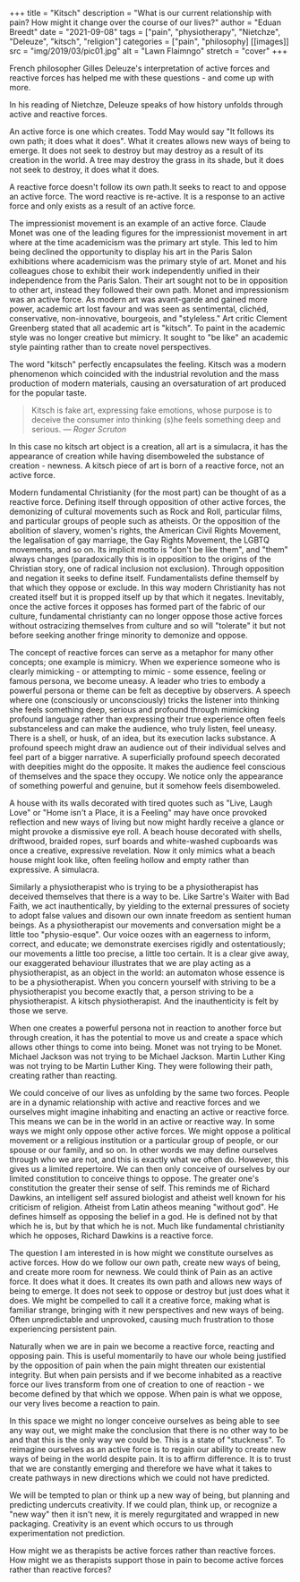 +++
title = "Kitsch"
description = "What is our current relationship with pain? How might it change over the course of our lives?"
author = "Eduan Breedt"
date = "2021-09-08"
tags = ["pain", "physiotherapy", "Nietchze", "Deleuze", "kitsch", "religion"]
categories = ["pain", "philosophy]
[[images]]
  src = "img/2019/03/pic01.jpg"
  alt = "Lawn Flaimngo"
  stretch = "cover"
+++

French philosopher Gilles Deleuze's interpretation of active forces and reactive forces has
helped me with these questions - and come up with more.

In his reading of Nietchze, Deleuze speaks of how history unfolds through active and reactive
forces.

An active force is one which creates. Todd May would say "It follows its own path; it does what
it does". What it creates allows new ways of being to emerge. It does not seek to destroy but
may destroy as a result of its creation in the world. A tree may destroy the grass in its shade, but
it does not seek to destroy, it does what it does.

A reactive force doesn't follow its own path.It seeks to react to and oppose an active force. The
word reactive is re-active. It is a response to an active force and only exists as a result of an
active force.

The impressionist movement is an example of an active force. Claude Monet was one of the
leading figures for the impressionist movement in art where at the time academicism was the
primary art style. This led to him being declined the opportunity to display his art in the Paris
Salon exhibitions where academicism was the primary style of art. Monet and his colleagues
chose to exhibit their work independently unified in their independence from the Paris Salon.
Their art sought not to be in opposition to other art, instead they followed their own path. Monet
and impressionism was an active force. As modern art was avant-garde and gained more
power, academic art lost favour and was seen as sentimental, clichéd, conservative,
non-innovative, bourgeois, and "styleless." Art critic Clement Greenberg stated that all academic
art is "kitsch". To paint in the academic style was no longer creative but mimicry. It sought to "be
like" an academic style painting rather than to create novel perspectives.

The word "kitsch" perfectly encapsulates the feeling. Kitsch was a modern phenomenon which
coincided with the industrial revolution and the mass production of modern materials, causing
an oversaturation of art produced for the popular taste.  

> Kitsch is fake art, expressing fake emotions, whose purpose is to deceive the consumer into thinking
(s)he feels something deep and serious.
> — <cite>Roger Scruton</cite>

In this case no kitsch art object is a creation, all art is
a simulacra, it has the appearance of creation while having disemboweled the substance of
creation - newness. A kitsch piece of art is born of a reactive force, not an active force.

Modern fundamental Christianity (for the most part) can be thought of as a reactive force.
Defining itself through opposition of other active forces, the demonizing of cultural movements
such as Rock and Roll, particular films, and particular groups of people such as atheists. Or the
opposition of the abolition of slavery, women's rights, the American Civil Rights Movement, the 
legalisation of gay marriage, the Gay Rights Movement, the LGBTQ movements, and so on. Its
implicit motto is "don't be like them", and "them" always changes (paradoxically this is in
opposition to the origins of the Christian story, one of radical inclusion not exclusion). Through
opposition and negation it seeks to define itself. Fundamentalists define themself by that which
they oppose or exclude. In this way modern Christianity has not created itself but it is propped
itself up by that which it negates. Inevitably, once the active forces it opposes has formed part of
the fabric of our culture, fundamental christianty can no longer oppose those active forces
without ostracizing themselves from culture and so will "tolerate" it but not before seeking
another fringe minority to demonize and oppose.

The concept of reactive forces can serve as a metaphor for many other concepts; one example
is mimicry. When we experience someone who is clearly mimicking - or attempting to mimic -
some essence, feeling or famous persona, we become uneasy. A leader who tries to embody a
powerful persona or theme can be felt as deceptive by observers. A speech where one
(consciously or unconsciously) tricks the listener into thinking she feels something deep, serious
and profound through mimicking profound language rather than expressing their true experience
often feels substanceless and can make the audience, who truly listen, feel uneasy. There is a
shell, or husk, of an idea, but its execution lacks substance. A profound speech might draw an
audience out of their individual selves and feel part of a bigger narrative. A superficially
profound speech decorated with deepities might do the opposite. It makes the audience feel
conscious of themselves and the space they occupy. We notice only the appearance of
something powerful and genuine, but it somehow feels disemboweled.

A house with its walls decorated with tired quotes such as "Live, Laugh Love" or "Home isn't a
Place, it is a Feeling" may have once provoked reflection and new ways of living but now might
hardly receive a glance or might provoke a dismissive eye roll. A beach house decorated with
shells, driftwood, braided ropes, surf boards and white-washed cupboards was once a creative,
expressive revelation. Now it only mimics what a beach house might look like, often feeling
hollow and empty rather than expressive. A simulacra.

Similarly a physiotherapist who is trying to be a physiotherapist has deceived themselves that
there is a way to be. Like Sartre's Waiter with Bad Faith, we act inauthentically, by yielding to the
external pressures of society to adopt false values and disown our own innate freedom as
sentient human beings. As a physiotherapist our movements and conversation might be a little
too "physio-esque". Our voice oozes with an eagerness to inform, correct, and educate; we
demonstrate exercises rigidly and ostentatiously; our movements a little too precise, a little too
certain. It is a clear give away, our exaggerated behaviour illustrates that we are play acting as a
physiotherapist, as an object in the world: an automaton whose essence is to be a
physiotherapist. When you concern yourself with striving to be a physiotherapist you become
exactly that, a person striving to be a physiotherapist. A kitsch physiotherapist. And the
inauthenticity is felt by those we serve.

When one creates a powerful persona not in reaction to another force but through creation, it
has the potential to move us and create a space which allows other things to come into being. 
Monet was not trying to be Monet. Michael Jackson was not trying to be Michael Jackson.
Martin Luther King was not trying to be Martin Luther King. They were following their path,
creating rather than reacting.

We could conceive of our lives as unfolding by the same two forces. People are in a dynamic
relationship with active and reactive forces and we ourselves might imagine inhabiting and
enacting an active or reactive force. This means we can be in the world in an active or reactive
way. In some ways we might only oppose other active forces. We might oppose a political
movement or a religious institution or a particular group of people, or our spouse or our family,
and so on. In other words we may define ourselves through who we are not, and this is exactly
what we often do. However, this gives us a limited repertoire. We can then only conceive of
ourselves by our limited constitution to conceive things to oppose. The greater one's constitution
the greater their sense of self. This reminds me of Richard Dawkins, an intelligent self assured
biologist and atheist well known for his criticism of religion. Atheist from Latin atheos meaning
"without god". He defines himself as opposing the belief in a god. He is defined not by that
which he is, but by that which he is not. Much like fundamental christianity which he opposes,
Richard Dawkins is a reactive force.

The question I am interested in is how might we constitute ourselves as active forces. How do
we follow our own path, create new ways of being, and create more room for newness.
We could think of Pain as an active force. It does what it does. It creates its own path and allows
new ways of being to emerge. It does not seek to oppose or destroy but just does what it does.
We might be compelled to call it a creative force, making what is familiar strange, bringing with it
new perspectives and new ways of being. Often unpredictable and unprovoked, causing much
frustration to those experiencing persistent pain.

Naturally when we are in pain we become a reactive force, reacting and opposing pain. This is
useful momentarily to have our whole being justified by the opposition of pain when the pain
might threaten our existential integrity. But when pain persists and if we become inhabited as a
reactive force our lives transform from one of creation to one of reaction - we become defined
by that which we oppose. When pain is what we oppose, our very lives become a reaction to
pain.

In this space we might no longer conceive ourselves as being able to see any way out, we might
make the conclusion that there is no other way to be and that this is the only way we could be.
This is a state of "stuckness".
To reimagine ourselves as an active force is to regain our ability to create new ways of being in
the world despite pain. It is to affirm difference. It is to trust that we are constantly emerging and
therefore we have what it takes to create pathways in new directions which we could not have
predicted.

We will be tempted to plan or think up a new way of being, but planning and predicting
undercuts creativity. If we could plan, think up, or recognize a "new way" then it isn't new, it is
merely regurgitated and wrapped in new packaging. Creativity is an event which occurs to us
through experimentation not prediction.

How might we as therapists be active forces rather than reactive forces. How might we as
therapists support those in pain to become active forces rather than reactive forces?
